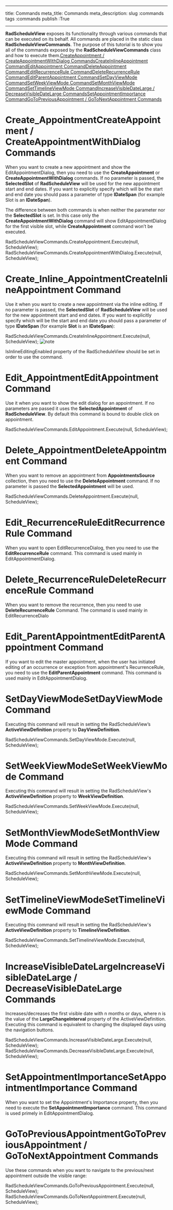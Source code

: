 ___
title: Commands
meta_title: Commands
meta_description: 
slug :commands
tags :commands
publish :True
___


__RadScheduleView__ exposes its functionality through various commands that can be executed on its behalf. All commands are placed in the static class __RadScheduleViewCommands__. 
      The purpose of this tutorial is to show you all of the commands exposed by the __RadScheduleViewCommands__ class and how to execute them.[CreateAppointment / CreateAppointmentWithDialog Commands](#Create_Appointment)[CreateInlineAppointment Command](#Create_Inline_Appointment)[EditAppointment Command](#Edit_Appointment)[DeleteAppointment Command](#Delete_Appointment)[EditRecurrenceRule Command](#Edit_RecurrenceRule)[DeleteRecurrenceRule Command](#Delete_RecurrenceRule)[EditParentAppointment Command](#Edit_ParentAppointment)[SetDayViewMode Command](#SetDayViewMode)[SetWeekViewMode Command](#SetWeekViewMode)[SetMonthViewMode Command](#SetMonthViewMode)[SetTimelineViewMode Command](#SetTimelineViewMode)[IncreaseVisibleDateLarge /  DecreaseVisibleDateLarge Commands](#IncreaseVisibleDateLarge)[SetAppointmentImportance Command](#SetAppointmentImportance)[GoToPreviousAppointment / GoToNextAppointment Commands](#GoToPreviousAppointment)

# Create_AppointmentCreateAppointment / CreateAppointmentWithDialog Commands

When you want to create a new appointment and show the EditAppointmentDialog, then you need to use the __CreateAppointment__ or __CreateAppointmentWithDialog__ commands. 
        If no parameter is passed, the __SelectedSlot__ of __RadScheduleView__ will be used for the new appointment start and end dates. 
        If you want to explicitly specify which will be the start and end date you should pass a parameter of type __IDateSpan__ (for example Slot is an __IDateSpan__).



The difference between both commands is when neither the parameter nor the __SelectedSlot__ is set. In this case only the __CreateAppointmentWithDialog__ command will show EditAppointmentDialog for the first visible slot, while __CreateAppointment__ command won’t be executed.


RadScheduleViewCommands.CreateAppointment.Execute(null, ScheduleView);
RadScheduleViewCommands.CreateAppointmentWithDialog.Execute(null, ScheduleView);

# Create_Inline_AppointmentCreateInlineAppointment Command

Use it when you want to create a new appointment via the inline editing. If no parameter is passed, the __SelectedSlot__ of __RadScheduleView__ will be used for the new appointment start and end dates. If you want to explicitly specify which will be the start and end date you should pass a parameter of type __IDateSpan__ (for example __Slot__ is an __IDateSpan__):


RadScheduleViewCommands.CreateInlineAppointment.Execute(null, ScheduleView);
    ![note](note.jpg)
    	

IsInlineEditingEnabled property of the RadScheduleView should be set in order to use the command.
      		

# Edit_AppointmentEditAppointment Command

Use it when you want to show the edit dialog for an appointment. If no parameters are passed it uses the __SelectedAppointment__ of __RadScheduleView__. By default this command is bound to double click on appointment.


RadScheduleViewCommands.EditAppointment.Execute(null, ScheduleView);

# Delete_AppointmentDeleteAppointment Command

When you want to remove an appointment from __AppointmentsSource__ collection, then you need to use the __DeleteAppointment__ command. If no parameter is passed the __SelectedAppointment__ will be used.


RadScheduleViewCommands.DeleteAppointment.Execute(null, ScheduleView);

# Edit_RecurrenceRuleEditRecurrenceRule Command

When you want to open EditRecurrenceDialog, then you need to use the __EditRecurrenceRule__ command. 
        This command is used mainly in EditAppointmentDialog. 

# Delete_RecurrenceRuleDeleteRecurrenceRule Command

When you want to remove the recurrence, then you need to use __DeleteRecurrenceRule__ Command. 
        The command is used mainly in EditRecurrenceDialo

# Edit_ParentAppointmentEditParentAppointment Command

If you want to edit the master appointment, when the user has initiated editing of an occurrence or exception from appointment's RecurrenceRule, you need to use the __EditParentAppointment__ command. 
        This command is used mainly in EditAppointmentDialog.

# SetDayViewModeSetDayViewMode Command

Executing this command will result in setting the RadScheduleView’s __ActiveViewDefinition__ property to __DayViewDefinition__.


RadScheduleViewCommands.SetDayViewMode.Execute(null, ScheduleView);

# SetWeekViewModeSetWeekViewMode Command

Executing this command will result in setting the RadScheduleView's __ActiveViewDefinition__ property to __WeekViewDefinition__.


RadScheduleViewCommands.SetWeekViewMode.Execute(null, ScheduleView);

# SetMonthViewModeSetMonthViewMode Command

Executing this command will result in setting the RadScheduleView's __ActiveViewDefinition__ property to __MonthViewDefinition__.


RadScheduleViewCommands.SetMonthViewMode.Execute(null, ScheduleView);

# SetTimelineViewModeSetTimelineViewMode Command

Executing this command will result in setting the RadScheduleView's __ActiveViewDefinition__ property to __TimelineViewDefinition__.


RadScheduleViewCommands.SetTimelineViewMode.Execute(null, ScheduleView);

# IncreaseVisibleDateLargeIncreaseVisibleDateLarge /  DecreaseVisibleDateLarge Commands

Increases/decreases the first visible date with n months or days, where n is the value of the __LargeChangeInterval__ property of the ActiveViewDefinition. Executing this command is equivalent to changing the displayed days using the navigation buttons.


RadScheduleViewCommands.IncreaseVisibleDateLarge.Execute(null, ScheduleView);
RadScheduleViewCommands.DecreaseVisibleDateLarge.Execute(null, ScheduleView);

# SetAppointmentImportanceSetAppointmentImportance Command

When you want to set the Appointment's Importance property, then you need to execute the __SetAppointmentImportance__ command. 
        This command is used primely in EditAppointmentDialog.

# GoToPreviousAppointmentGoToPreviousAppointment / GoToNextAppointment Commands

Use these commands when you want to navigate to the previous/next appointment outside the visible range:


RadScheduleViewCommands.GoToPreviousAppointment.Execute(null, ScheduleView);
RadScheduleViewCommands.GoToNextAppointment.Execute(null, ScheduleView);
